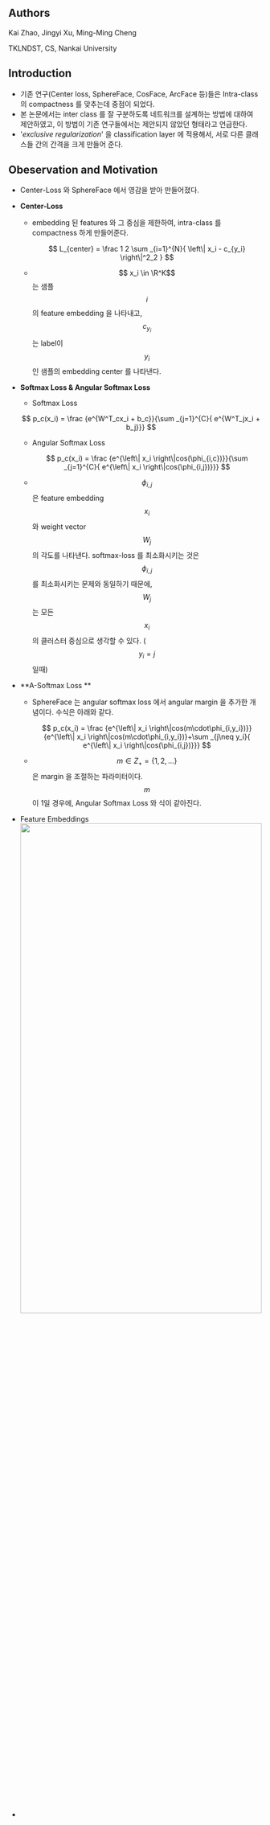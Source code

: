 ## Authors

Kai Zhao, Jingyi Xu, Ming-Ming Cheng

TKLNDST, CS, Nankai University



## Introduction

* 기존 연구(Center loss, SphereFace, CosFace, ArcFace 등)들은 Intra-class 의 compactness 를 맞추는데 중점이 되었다. 
* 본 논문에서는 inter class 를 잘 구분하도록 네트워크를 설계하는 방법에 대하여 제안하였고, 이 방법이 기존 연구들에서는 제안되지 않았던 형태라고 언급한다. 
* '*exclusive regularization*' 을 classification layer 에 적용해서, 서로 다른 클래스들 간의 간격을 크게 만들어 준다. 



## Obeservation and Motivation

* Center-Loss 와 SphereFace 에서 영감을 받아 만들어졌다.

* **Center-Loss**

  * embedding 된 features 와 그 중심을 제한하여, intra-class 를 compactness 하게 만들어준다. 
    
    $$
    L_{center} = \frac 1 2 \sum _{i=1}^{N}{ \left\| x_i - c_{y_i} \right\|^2_2  }
    $$

  

  * $$ x_i \in \R^K$$ 는 샘플 $$i$$ 의 feature embedding 을 나타내고, $$c_{y_i}$$ 는 label이 $$y_i$$ 인 샘플의 embedding center 를 나타낸다. 
    

* **Softmax Loss & Angular Softmax Loss**

  *  Softmax Loss
    
    $$
    p_c(x_i) = \frac {e^{W^T_cx_i + b_c}}{\sum _{j=1}^{C}{ e^{W^T_jx_i + b_j}}}
    $$
    

  * Angular Softmax Loss

    
    $$
    p_c(x_i) = \frac {e^{\left\| x_i \right\|cos(\phi_{i,c})}}{\sum _{j=1}^{C}{ e^{\left\| x_i \right\|cos(\phi_{i,j})}}}
    $$
    

  * $$\phi_{i,j}$$ 은 feature embedding $$x_i$$ 와 weight vector $$W_j$$ 의 각도를 나타낸다.
    softmax-loss 를 최소화시키는 것은 $$\phi_{i,j}$$ 를 최소화시키는 문제와 동일하기 때문에, $$W_j$$ 는 모든 $$x_i$$ 의 클러스터 중심으로 생각할 수 있다. ($$y_i =j$$ 일때)



* **A-Softmax Loss **

  * SphereFace 는 angular softmax loss 에서 angular margin 을 추가한 개념이다. 수식은 아래와 같다. 
    
    $$
    p_c(x_i) = \frac {e^{\left\| x_i \right\|cos(m\cdot\phi_{i,y_i})}}{e^{\left\| x_i \right\|cos(m\cdot\phi_{i,y_i})}+\sum _{j\neq y_i}{ e^{\left\| x_i \right\|cos(\phi_{i,j})}}}
    $$

  

  * $$m \in Z_+ = \left\{ 1, 2,...\right\}$$ 은 margin 을 조절하는 파라미터이다. $$m$$ 이 1일 경우에, Angular Softmax Loss 와 식이 같아진다. 
    

* Feature Embeddings
  <img src="../images/RegularFace/feature_embedding.png" width="100%" height="50%">
* 


